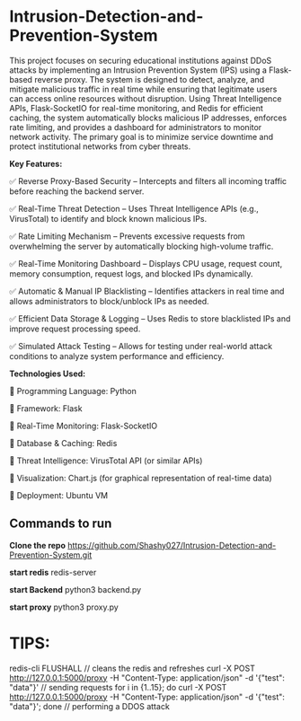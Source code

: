 # Intrusion-Detection-and-Prevention-System
This project focuses on securing educational institutions against DDoS attacks by implementing an Intrusion Prevention System (IPS) using a Flask-based reverse proxy. The system is designed to detect, analyze, and mitigate malicious traffic in real time while ensuring that legitimate users can access online resources without disruption.
Using Threat Intelligence APIs, Flask-SocketIO for real-time monitoring, and Redis for efficient caching, the system automatically blocks malicious IP addresses, enforces rate limiting, and provides a dashboard for administrators to monitor network activity. The primary goal is to minimize service downtime and protect institutional networks from cyber threats.

**Key Features:**

✅ Reverse Proxy-Based Security – Intercepts and filters all incoming traffic before reaching the backend server.

✅ Real-Time Threat Detection – Uses Threat Intelligence APIs (e.g., VirusTotal) to identify and block known malicious IPs.

✅ Rate Limiting Mechanism – Prevents excessive requests from overwhelming the server by automatically blocking high-volume traffic.

✅ Real-Time Monitoring Dashboard – Displays CPU usage, request count, memory consumption, request logs, and blocked IPs dynamically.

✅ Automatic & Manual IP Blacklisting – Identifies attackers in real time and allows administrators to block/unblock IPs as needed.

✅ Efficient Data Storage & Logging – Uses Redis to store blacklisted IPs and improve request processing speed.

✅ Simulated Attack Testing – Allows for testing under real-world attack conditions to analyze system performance and efficiency.

**Technologies Used:**

🔹 Programming Language: Python

🔹 Framework: Flask

🔹 Real-Time Monitoring: Flask-SocketIO

🔹 Database & Caching: Redis

🔹 Threat Intelligence: VirusTotal API (or similar APIs)

🔹 Visualization: Chart.js (for graphical representation of real-time data)

🔹 Deployment: Ubuntu VM

## Commands to run ##

**Clone the repo**
https://github.com/Shashy027/Intrusion-Detection-and-Prevention-System.git

**start redis**
redis-server

**start Backend**
python3 backend.py

**start proxy**
python3 proxy.py

# TIPS: #
redis-cli FLUSHALL // cleans the redis and refreshes
curl -X POST http://127.0.0.1:5000/proxy -H "Content-Type: application/json" -d '{"test": "data"}' // sending requests
for i in {1..15}; do curl -X POST http://127.0.0.1:5000/proxy -H "Content-Type: application/json" -d '{"test": "data"}'; done // performing a DDOS attack







